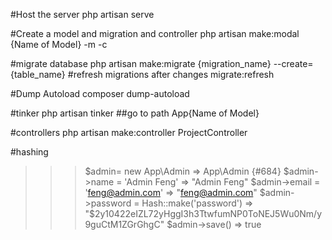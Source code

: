 #Host the server
php artisan serve

#Create a model and migration and controller
php artisan make:modal {Name of Model} -m -c

#migrate database
php artisan make:migrate {migration_name} --create={table_name}
#refresh migrations after changes
migrate:refresh

#Dump Autoload
composer dump-autoload

#tinker
php artisan tinker
##go to path
App\{Name of Model}

#controllers
php artisan make:controller ProjectController

#hashing
>>> $admin= new App\Admin
=> App\Admin {#684}
>>> $admin->name = 'Admin Feng'
=> "Admin Feng"
>>> $admin->email = 'feng@admin.com'
=> "feng@admin.com"
>>> $admin->password = Hash::make('password')
=> "$2y$10$422eIZL72yHggI3h3TtwfumNP0ToNEJ5Wu0Nm/y9guCtM1ZGrGhgC"
>>> $admin->save()
=> true